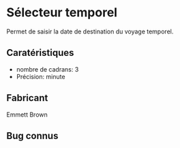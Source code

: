 # Sélecteur temporel

Permet de saisir la date de destination du voyage temporel.

## Caratéristiques

- nombre de cadrans: 3
- Précision: minute

## Fabricant

Emmett Brown

## Bug connus
